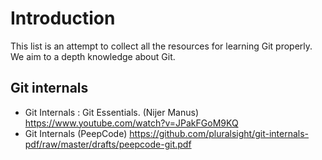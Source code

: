 # Introduction
This list is an attempt to collect all the resources for learning Git properly. We aim to a depth knowledge about Git.

## Git internals
 * Git Internals : Git Essentials. (Nijer Manus) https://www.youtube.com/watch?v=JPakFGoM9KQ
 * Git Internals (PeepCode) https://github.com/pluralsight/git-internals-pdf/raw/master/drafts/peepcode-git.pdf
